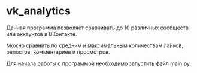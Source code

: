 # vk_analytics
Данная программа позволяет сравнивать до 10 различных сообществ или аккаунтов в ВКонтакте.

Можно сравнить по средним и максимальным количествам лайков, репостов, комментариев и просмотров.

Для начала работы с программой необходимо запустить файл main.py.

